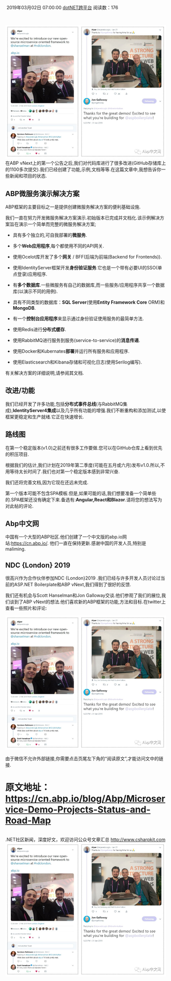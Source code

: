 ​                                                   2019年03月02日 07:00:00           [dotNET跨平台](https://me.csdn.net/sD7O95O)           阅读数：176                   

​                   

![640?wx_fmt=png](assets/p)在ABP vNext上的第一个公告之后,我们对代码库进行了很多改进(GitHub存储库上的1100多次提交).我们已经创建了功能,示例,文档等等.在这篇文章中,我想告诉你一些新闻和项目的状态.

## ABP微服务演示解决方案

ABP框架的主要目标之一是提供创建微服务解决方案的便利基础设施.

我们一直在努力开发微服务解决方案演示.初始版本已完成并文档化.该示例解决方案旨在演示一个简单而完整的微服务解决方案;

- 具有多个独立的,可自我部署的**微服务**.

- 多个**Web应用程序**,每个都使用不同的API网关.

- 使用Ocelot库开发了多个**网关** / BFF(后端为前端(Backend for Frontends)).

- 使用IdentityServer框架开发**身份验证服务**.它也是一个带有必要UI的SSO(单点登录)应用程序.

- 有**多个数据库**.一些微服务有自己的数据库,而一些服务/应用程序共享一个数据库(以演示不同的用例).

- 具有不同类型的数据库：**SQL Server**(使用**Entity Framework Core** ORM)和**MongoDB**.

- 有一个**控制台应用程序**来显示通过身份验证使用服务的最简单方法.

- 使用Redis进行**分布式缓存**.

- 使用RabbitMQ进行服务到服务(service-to-service)的**消息传递**.

- 使用Docker和Kubernates**部署**并运行所有服务和应用程序.

- 使用Elasticsearch和Kibana存储和可视化日志(使用Serilog编写).

  

有关解决方案的详细说明,请参阅其文档.

## 改进/功能

我们已经开发了许多功能,包括**分布式事件总线**(与RabbitMQ集成),**IdentityServer4集成**以及几乎所有功能的增强.我们不断重构和添加测试,以使框架更稳定和生产就绪.它正在快速增长.

## 路线图

在第一个稳定版本(v1.0)之前还有很多工作要做.您可以在GitHub仓库上看到优先的积压项目.

根据我们的估计,我们计划在2019年第二季度(可能在五月或六月)发布v1.0.所以,不用等待太长时间了.我们也对第一个稳定版本感到非常兴奋.

我们还将完善文档,因为它现在还远未完成.

第一个版本可能不包含SPA模板.但是,如果可能的话,我们想要准备一个简单些的.SPA框架还没有确定下来.备选有:**Angular,React和Blazor**.请将您的想法写为对此帖的评论.

## Abp中文网

中国有一个大型的ABP社区.他们创建了一个中文版的abp.io网站:https://cn.abp.io/. 他们一直在保持更新.感谢中国的开发人员,特别是maliming.

## NDC {London} 2019

很高兴作为合作伙伴参加NDC {London}2019 .我们已经与许多开发人员讨论过当前的ASP.NET Boilerplate和ABP vNext,我们得到了很好的反馈.

我们还有机会与Scott Hanselman和Jon Galloway交谈.他们参观了我们的展位,我们谈到了ABP vNext的想法.他们喜欢新的ABP框架的功能,方法和目标.在twitter上查看一些照片和评论:

![640?wx_fmt=png](assets/p)

由于微信不允许外部链接,你需要点击页尾左下角的“阅读原文”,才能访问文中的链接.

# 原文地址：https://cn.abp.io/blog/Abp/Microservice-Demo-Projects-Status-and-Road-Map

```

```

.NET社区新闻，深度好文，欢迎访问公众号文章汇总 http://www.csharpkit.com 
![640?wx_fmt=jpeg](assets/p)